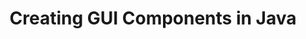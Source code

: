 ---
id: creating-gui-components
title: Creating GUI Components in Java
sidebar_label: Creating GUI Components
sidebar_position: 2
tags: [java, swing, gui, programming, java swing]
description: In this tutorial, we will learn about creating GUI components in Java using Swing. We will learn about how to create various GUI components such as buttons, labels, text fields, and more.
---